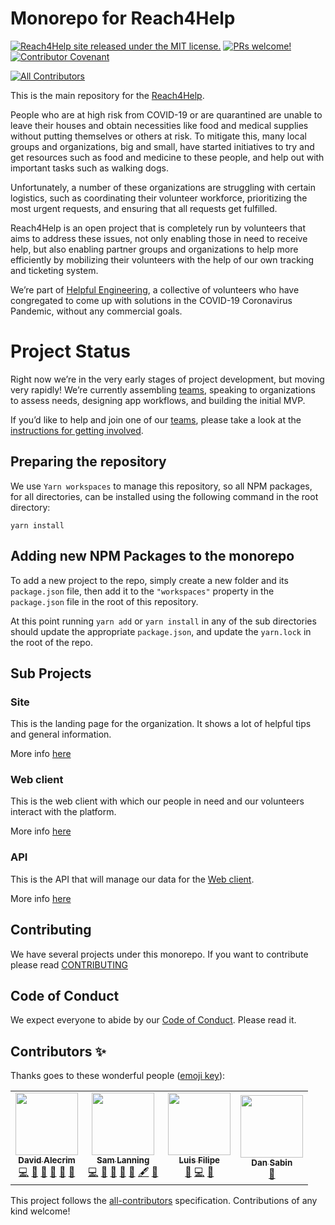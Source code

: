 # Monorepo for Reach4Help
[![Reach4Help site released under the MIT license.](https://img.shields.io/badge/license-MIT-blue.svg)](./LICENSE)
[![PRs welcome!](https://img.shields.io/badge/PRs-welcome-brightgreen.svg)](./CONTRIBUTING.md)
[![Contributor Covenant](https://img.shields.io/badge/Contributor%20Covenant-v2.0%20adopted-ff69b4.svg)](code_of_conduct.md)

<!-- ALL-CONTRIBUTORS-BADGE:START - Do not remove or modify this section -->
[![All Contributors](https://img.shields.io/badge/all_contributors-4-orange.svg?style=flat-square)](#contributors-)
<!-- ALL-CONTRIBUTORS-BADGE:END -->

This is the main repository for the [Reach4Help](https://reach4help.org/).

People who are at high risk from COVID-19 or are quarantined are unable to leave their houses and obtain necessities like food and medical supplies without putting themselves or others at risk. To mitigate this, many local groups and organizations, big and small, have started initiatives to try and get resources such as food and medicine to these people, and help out with important tasks such as walking dogs.

Unfortunately, a number of these organizations are struggling with certain logistics, such as coordinating their volunteer workforce, prioritizing the most urgent requests, and ensuring that all requests get fulfilled.

Reach4Help is an open project that is completely run by volunteers that aims to address these issues, not only enabling those in need to receive help, but also enabling partner groups and organizations to help more efficiently by mobilizing their volunteers with the help of our own tracking and ticketing system.

We’re part of [Helpful Engineering](https://www.helpfulengineering.org/),
a collective of volunteers who have congregated to come up with solutions in the COVID-19 Coronavirus Pandemic, without any commercial goals.

# Project Status
Right now we’re in the very early stages of project development, but moving very rapidly! We’re currently assembling [teams](https://github.com/covidaidapp/info#project-team), speaking to organizations to assess needs, designing app workflows, and building the initial MVP.

If you’d like to help and join one of our [teams](https://github.com/covidaidapp/info#project-team), please take a look at the [instructions for getting involved](https://github.com/covidaidapp/info#get-involved).

## Preparing the repository

We use `Yarn workspaces` to manage this repository,
so all NPM packages,
for all directories,
can be installed using the following command in the root directory:

```
yarn install
```

## Adding new NPM Packages to the monorepo

To add a new project to the repo,
simply create a new folder and its `package.json` file,
then add it to the `"workspaces"` property in the `package.json` file in the
root of this repository.

At this point running `yarn add` or `yarn install` in any of the sub directories
should update the appropriate `package.json`,
and update the `yarn.lock` in the root of the repo.

## Sub Projects

### Site
This is the landing page for the organization. It shows a lot of helpful tips and general information.

More info [here](site/README.md)

### Web client
This is the web client with which our people in need and our volunteers interact with the platform.

More info [here](web-client/README.md)

### API
This is the API that will manage our data for the [Web client](web-client/README.md).

More info [here](api/README.md)

## Contributing

We have several projects under this monorepo. If you want to contribute please read [CONTRIBUTING](CONTRIBUTING.md)

## Code of Conduct

We expect everyone to abide by our [Code of Conduct](CODE_OF_CONDUCT.md). Please read it.

## Contributors ✨

Thanks goes to these wonderful people ([emoji key](https://allcontributors.org/docs/en/emoji-key)):

<!-- ALL-CONTRIBUTORS-LIST:START - Do not remove or modify this section -->
<!-- prettier-ignore-start -->
<!-- markdownlint-disable -->
<table>
  <tr>
    <td align="center"><a href="https://github.com/comoser"><img src="https://avatars2.githubusercontent.com/u/5495320?v=4" width="100px;" alt=""/><br /><sub><b>David Alecrim</b></sub></a><br /><a href="https://github.com/reach4help/reach4help/commits?author=comoser" title="Code">💻</a> <a href="https://github.com/reach4help/reach4help/commits?author=comoser" title="Documentation">📖</a> <a href="#ideas-comoser" title="Ideas, Planning, & Feedback">🤔</a> <a href="#maintenance-comoser" title="Maintenance">🚧</a> <a href="https://github.com/reach4help/reach4help/pulls?q=is%3Apr+reviewed-by%3Acomoser" title="Reviewed Pull Requests">👀</a> <a href="#projectManagement-comoser" title="Project Management">📆</a></td>
    <td align="center"><a href="https://sam.lanni.ng"><img src="https://avatars0.githubusercontent.com/u/3319932?v=4" width="100px;" alt=""/><br /><sub><b>Sam Lanning</b></sub></a><br /><a href="https://github.com/reach4help/reach4help/commits?author=s0" title="Code">💻</a> <a href="https://github.com/reach4help/reach4help/commits?author=s0" title="Documentation">📖</a> <a href="#ideas-s0" title="Ideas, Planning, & Feedback">🤔</a> <a href="#maintenance-s0" title="Maintenance">🚧</a> <a href="https://github.com/reach4help/reach4help/pulls?q=is%3Apr+reviewed-by%3As0" title="Reviewed Pull Requests">👀</a> <a href="#content-s0" title="Content">🖋</a> <a href="#projectManagement-s0" title="Project Management">📆</a></td>
    <td align="center"><a href="https://www.linkedin.com/in/luis-oliveira-tech/"><img src="https://avatars0.githubusercontent.com/u/9373787?v=4" width="100px;" alt=""/><br /><sub><b>Luis Filipe</b></sub></a><br /><a href="https://github.com/reach4help/reach4help/commits?author=luisFilipePT" title="Documentation">📖</a> <a href="https://github.com/reach4help/reach4help/commits?author=luisFilipePT" title="Code">💻</a> <a href="#ideas-luisFilipePT" title="Ideas, Planning, & Feedback">🤔</a></td>
    <td align="center"><a href="http://freethinking.it"><img src="https://avatars0.githubusercontent.com/u/961844?v=4" width="100px;" alt=""/><br /><sub><b>Dan Sabin</b></sub></a><br /><a href="https://github.com/reach4help/reach4help/pulls?q=is%3Apr+reviewed-by%3Asabind" title="Reviewed Pull Requests">👀</a></td>
  </tr>
</table>

<!-- markdownlint-enable -->
<!-- prettier-ignore-end -->
<!-- ALL-CONTRIBUTORS-LIST:END -->

This project follows the [all-contributors](https://github.com/all-contributors/all-contributors) specification. Contributions of any kind welcome!
